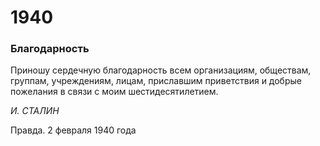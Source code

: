 # 1940
### Благодарность

Приношу сердечную благодарность всем организациям, обществам, группам, учреждениям, лицам, приславшим приветствия и добрые пожелания в связи с моим шестидесятилетием.

_И. СТАЛИН_

Правда. 2 февраля 1940 года